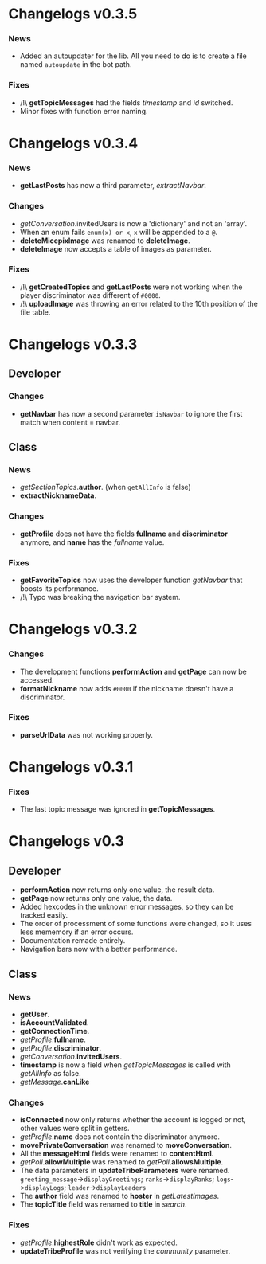 # Changelogs v0.3.5
### News
- Added an autoupdater for the lib. All you need to do is to create a file named `autoupdate` in the bot path.

### Fixes
- /!\\ **getTopicMessages** had the fields _timestamp_ and _id_ switched.
- Minor fixes with function error naming.

# Changelogs v0.3.4
### News
- **getLastPosts** has now a third parameter, _extractNavbar_.

### Changes
- _getConversation_.invitedUsers is now a 'dictionary' and not an 'array'.
- When an enum fails `enum(x) or x`, `x` will be appended to a `@`.
- **deleteMicepixImage** was renamed to **deleteImage**.
- **deleteImage** now accepts a table of images as parameter.

### Fixes
-  /!\\ **getCreatedTopics** and **getLastPosts** were not working when the player discriminator was different of `#0000`.
-  /!\\ **uploadImage** was throwing an error related to the 10th position of the file table.

# Changelogs v0.3.3

## Developer
### Changes
- **getNavbar** has now a second parameter `isNavbar` to ignore the first match when content = navbar.

## Class
### News
- _getSectionTopics_.**author**. (when `getAllInfo` is false)
- **extractNicknameData**.

### Changes
- **getProfile** does not have the fields **fullname** and **discriminator** anymore, and **name** has the _fullname_ value.

### Fixes
- **getFavoriteTopics** now uses the developer function _getNavbar_ that boosts its performance.
- /!\\ Typo was breaking the navigation bar system.

# Changelogs v0.3.2
### Changes
- The development functions **performAction** and **getPage** can now be accessed.
- **formatNickname** now adds `#0000` if the nickname doesn't have a discriminator.

### Fixes
- **parseUrlData** was not working properly.

# Changelogs v0.3.1

### Fixes
- The last topic message was ignored in **getTopicMessages**.

# Changelogs v0.3

## Developer
- **performAction** now returns only one value, the result data.
- **getPage** now returns only one value, the data.
- Added hexcodes in the unknown error messages, so they can be tracked easily.
- The order of processment of some functions were changed, so it uses less mememory if an error occurs.
- Documentation remade entirely.
- Navigation bars now with a better performance.

## Class
### News
- **getUser**.
- **isAccountValidated**.
- **getConnectionTime**.
- _getProfile_.**fullname**.
- _getProfile_.**discriminator**.
- _getConversation_.**invitedUsers**.
- **timestamp** is now a field when _getTopicMessages_ is called with _getAllInfo_ as false.
- _getMessage_.**canLike**

### Changes
- **isConnected** now only returns whether the account is logged or not, other values were split in getters.
- _getProfile_.**name** does not contain the discriminator anymore.
- **movePrivateConversation** was renamed to **moveConversation**.
- All the **messageHtml** fields were renamed to **contentHtml**.
- _getPoll_.**allowMultiple** was renamed to _getPoll_.**allowsMultiple**.
- The data parameters in **updateTribeParameters** were renamed. `greeting_message`->`displayGreetings`; `ranks`->`displayRanks`; `logs`->`displayLogs`; `leader`->`displayLeaders`
- The **author** field was renamed to **hoster** in _getLatestImages_.
- The **topicTitle** field was renamed to **title** in _search_.

### Fixes
- _getProfile_.**highestRole** didn't work as expected.
- **updateTribeProfile** was not verifying the _community_ parameter.